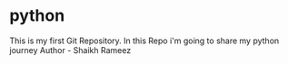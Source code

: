# python
This is my first Git Repository. In this Repo i'm going to share my python journey
Author - Shaikh Rameez

